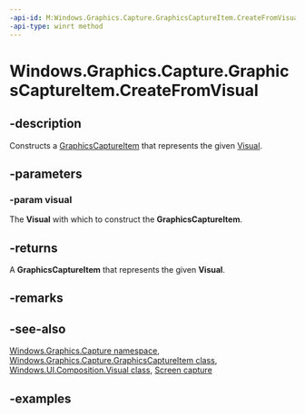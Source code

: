 ```yaml
---
-api-id: M:Windows.Graphics.Capture.GraphicsCaptureItem.CreateFromVisual(Windows.UI.Composition.Visual)
-api-type: winrt method
---
```


<!-- Method syntax.
public GraphicsCaptureItem GraphicsCaptureItem.CreateFromVisual(Visual visual)
-->

# Windows.Graphics.Capture.GraphicsCaptureItem.CreateFromVisual

## -description

Constructs a [GraphicsCaptureItem](graphicscaptureitem.md) that represents the given [Visual](../windows.ui.composition/visual.md).

## -parameters

### -param visual

The **Visual** with which to construct the **GraphicsCaptureItem**.

## -returns

A **GraphicsCaptureItem** that represents the given **Visual**.

## -remarks

## -see-also

[Windows.Graphics.Capture namespace](windows_graphics_capture.md),
[Windows.Graphics.Capture.GraphicsCaptureItem class](graphicscaptureitem.md),
[Windows.UI.Composition.Visual class](../windows.ui.composition/visual.md),
[Screen capture](https://docs.microsoft.com/windows/uwp/audio-video-camera/screen-capture)

## -examples
